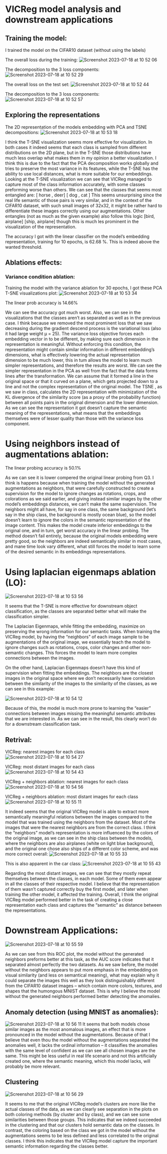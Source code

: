 # VICReg model analysis and downstream applications
## Training the model:
I trained the model on the CIFAR10 dataset (without using the labels)

The overall loss during the training:
![Screenshot 2023-07-18 at 10 52 06](https://github.com/AsafShul/VICReg_selfsupervised_representation_learning/assets/44872433/9c98dae6-230d-406d-9767-803fcc9930d4)

The decomposition to the 3 loss components:
![Screenshot 2023-07-18 at 10 52 29](https://github.com/AsafShul/VICReg_selfsupervised_representation_learning/assets/44872433/a9dd07f4-4a91-4ecb-866a-d0172904c8a1)

The overall loss on the test set:
![Screenshot 2023-07-18 at 10 52 44](https://github.com/AsafShul/VICReg_selfsupervised_representation_learning/assets/44872433/12fa42bd-d27c-446b-b673-0bca0fe7d87b)

The decomposition to the 3 loss components:
![Screenshot 2023-07-18 at 10 52 57](https://github.com/AsafShul/VICReg_selfsupervised_representation_learning/assets/44872433/f7a93f10-4706-42ac-9de9-d45608512a1c)

## Exploring the representations
The 2D representation of the models embedding with PCA and TSNE decompositions:
![Screenshot 2023-07-18 at 10 53 18](https://github.com/AsafShul/VICReg_selfsupervised_representation_learning/assets/44872433/c16cc20d-1173-44d2-ae01-968edf4808bf)

I think the T-SNE visualization seems more effective for visualization. In both cases it indeed seems that each class is sampled from different distributions on the 2D plane, but in the T-SNE those distributions have much less overlap what makes them in my opinion a better visualization. I think this is due to the fact that the PCA decomposition works globally and tries to preserve the most variance in its features, while the T-SNE has the ability to use local distances, what is more suitable for our embeddings. Looking at the T-SNE visualization we can see that VICReg managed to capture most of the class information accurately, with some classes preforming worse than others.
We can see that the classes that seems most entangled are:
[ horse , deer]
[ dog , cat    ]
This seems unsurprising since the real life semantic of those pairs is very similar, and in the context of the CIFAR10 dataset, with such small images of 32x32, it might be rather hard to differentiate these images correctly using our augmentations.  Other entangles (not as much as the given example) also follow this logic [bird, airplane] [ship, airplane] though this is much les prominent in the visualization of the representation.

The accuracy I got with the linear classifier on the model’s embedding representation, training for 10 epochs, is 62.68 %. This is indeed above the wanted threshold.

## Ablations effects:
### Variance condition ablation:
Training the model with the variance ablation for 30 epochs, I got these PCA T-SNE visualizations plot:
![Screenshot 2023-07-18 at 10 53 34](https://github.com/AsafShul/VICReg_selfsupervised_representation_learning/assets/44872433/afe3c2b4-48e8-441b-8c6c-35db65994ddb)

The linear prob accuracy is 14.66%
 
We can see the accuracy got much worst. Also, we can see in the visualizations that the classes aren’t as separated as well as in the previous case. I think because we removed the most prominent loss that we saw decreasing during the gradient descend process is the variational loss (also it had large weight µ = 25). The variance loss objective forces each embedding vector in to be different, by making sure each dimension in the representation is meaningful. Without enforcing this condition, the representation might contain similar information in different embedding’s dimensions, what is effectively lowering the actual representation dimension to be much lower, this in tum allows the model to learn much simpler representations, and therefore the results are worst. We can see the simpler representation in the PCA as well from the fact that the data forms lines after the transformation. We can assume that it formed a line in the original space or that it curved on a plane, which gets projected down to a line and not the complex representation of the original model. The TSNE , as we saw in class, calculates the 2D representation with minimization of the KL divergence of the similarity score (as a proxy of the probability function) between all points pairs in the original dimension and the lower dimension.  As we can see the representation it got doesn’t capture the semantic meaning of the representations, what means that the embeddings themselves were of lesser quality than those with the variance loss component.

# Using neighbors instead of augmentations ablation:
The linear probing accuracy is 50.1%
 
As we can see it is lower compered the original linear probing from Q3. 
I think is happens because when training the model without the generated augmentations as neighbors, that were carefully constructed to create a supervision for the model to ignore changes as rotations, crops, and colorations as we said earlier,  and giving instead similar images by the other model’s embeddings distances, we can’t make the same supervision. The neighbors might all have, for say in one class, the same background (let’s say in the ship class, the background is mostly ocean blue), so the model doesn’t learn to ignore the colors in the semantic representation of the image content. This makes the model create inferior embeddings to the original one, and in turn, get worst accuracy in the linear probing. The method doesn’t fail entirely, because the original models embedding were pretty good, so the neighbors are indeed semantically similar in most cases, and mane time look vary different, what still forces the model to learn some of the desired semantic in its embeddings representations.

# Using laplacian eigenmaps ablation (LO):
![Screenshot 2023-07-18 at 10 53 56](https://github.com/AsafShul/VICReg_selfsupervised_representation_learning/assets/44872433/53688e87-d85b-4703-adef-e650d01cd5cb)


It seems that the T-SNE is more effective for downstream object classification, as the classes are separated better what will make the classification simpler.

The Laplacian Eigenmaps, while fitting the embedding, maximize on preserving the wrong information for our semantic tasks. When training the VICReg model, by having the “neighbors” of each image sample to be augmentations of the original image, we essentially teach the model to ignore changes such as rotations, crops, color changes and other non-semantic changes. This forces the model to learn more complex connections between the images.

On the other hand, Laplacian Eigenmaps doesn’t have this kind of supervision when fitting the embeddings. The neighbors are the closest images in the original space where we don’t necessarily have correlation between the similarity of the images to the similarity of the classes, as we can see in this example:

![Screenshot 2023-07-18 at 10 54 12](https://github.com/AsafShul/VICReg_selfsupervised_representation_learning/assets/44872433/ed2cdadb-1436-485b-9488-da9660a409cf)

Because of this, the model is much more prone to learning the “easier” connections between images missing the meaningful semantic attributes that we are interested in. As we can see in the result, this clearly won’t do for a downstream classification task.

## Retrival:

VICReg: nearest images for each class
![Screenshot 2023-07-18 at 10 54 27](https://github.com/AsafShul/VICReg_selfsupervised_representation_learning/assets/44872433/f78c5157-07a8-49e2-93a7-a8d13a7dd59c)

VICReg: most distant images for each class
![Screenshot 2023-07-18 at 10 54 43](https://github.com/AsafShul/VICReg_selfsupervised_representation_learning/assets/44872433/c2e2f017-16f7-428d-9ca9-830799b44c6d)

VICReg + neighbors ablation: nearest images for each class
![Screenshot 2023-07-18 at 10 54 56](https://github.com/AsafShul/VICReg_selfsupervised_representation_learning/assets/44872433/6844d30d-dfc0-4b06-9171-71c378bcabcc)

VICReg + neighbors ablation: most distant images for each class
![Screenshot 2023-07-18 at 10 55 11](https://github.com/AsafShul/VICReg_selfsupervised_representation_learning/assets/44872433/3c161e9c-9ab6-473d-a4de-6d7f77690f70)

It indeed seems that the original VICReg model is able to extract more semantically meaningful relations between the images compared to the model that was trained using the neighbors from the dataset. Most of the images that were the nearest neighbors are from the correct class. I think the “neighbors” model’s representation is more influenced by the colors of the original image, as we can see in the ship class between the models, where the neighbors are also airplanes (white on light blue background), and the original one chose also ships of a different color scheme, and was more correct overall:
![Screenshot 2023-07-18 at 10 55 33](https://github.com/AsafShul/VICReg_selfsupervised_representation_learning/assets/44872433/80100e6c-c4d4-4b1e-93ca-b2dccdf2af18)

This is also apparent in the car class:
![Screenshot 2023-07-18 at 10 55 43](https://github.com/AsafShul/VICReg_selfsupervised_representation_learning/assets/44872433/68fdd433-171e-4f9d-b2bc-1f567f0d2fc2)

Regarding the most distant images, we can see that they mostly repeat themselves between the classes, in each model. Some of them even appear in all the classes of their respective model. I believe that the representation of them wasn’t captured correctly buy the first model, and later when training the other model, it affected the training.
Overall, I think the original VICReg model performed better in the task of creating a close representation each class and captures the “semantic” as distance between the representations.

# Downstream Applications:
![Screenshot 2023-07-18 at 10 55 59](https://github.com/AsafShul/VICReg_selfsupervised_representation_learning/assets/44872433/3b828ce0-272e-484d-95f4-2b608055f131)

As we can see from this ROC plot,  the model without the generated neighbors preforms better at this task, as the AUC score indicates that it separated almost perfectly the two datasets. As we saw before, the model without the neighbors appears to put more emphasis in the embedding on visual similarity (and less on semantical meaning), what may explain why it could separate the images this well as they look distinguishably different from the CIFAR10 dataset images – which contain more colors, textures, and shapes that the humongous MNIST dataset. This is why I believe the model without the generated neighbors performed better detecting the anomalies.

## Anomaly detection (using MNIST as anomalies):
![Screenshot 2023-07-18 at 10 56 11](https://github.com/AsafShul/VICReg_selfsupervised_representation_learning/assets/44872433/bbf73990-16fa-40de-a887-c0caa7e0405d)
It seems that both models chose similar images as the most anomalous images, an effect that is more pronounced in the model without the augmentations. Because of that I believe that even thou the model without the augmentations separated the anomalies well, it lacks the ordinal information – it classifies the anomalies with the same level of confident as we can see all chosen images are the same. This might be less useful in real life scenario and not this artificially created one, where the semantic meaning, which this model lacks, will probably be more relevant.

## Clustering
![Screenshot 2023-07-18 at 10 56 29](https://github.com/AsafShul/VICReg_selfsupervised_representation_learning/assets/44872433/47823443-7a2b-400c-94e2-9f2dcd54829c)

It seems to me that the original VICReg model’s clusters are more like the actual classes of the data, as we can clearly see separation in the plots on both coloring methods (by cluster and by class), and we can see sone similarities between those groups. This indicates that we indeed succeeded in the clustering and that our clusters hold semantic data on the classes. In contrast, the coloring based on the class we got in the model without the augmentations seems to be less defined and less correlated to the original classes. I think this indicates that the VICReg model capture the important semantic information regarding the classes better.


